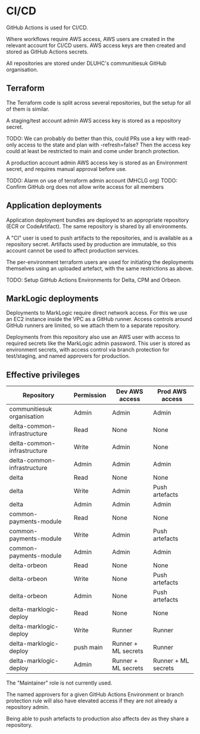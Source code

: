 # CI/CD

GitHub Actions is used for CI/CD.

Where workflows require AWS access, AWS users are created in the relevant account for CI/CD users.
AWS access keys are then created and stored as GitHub Actions secrets.

All repositories are stored under DLUHC's communitiesuk GitHub organisation.

## Terraform

The Terraform code is split across several repositories, but the setup for all of them is similar.

A staging/test account admin AWS access key is stored as a repository secret.

TODO: We can probably do better than this, could PRs use a key with read-only access to the state and plan with -refresh=false?
  Then the access key could at least be restricted to main and come under branch protection.

A production account admin AWS access key is stored as an Environment secret, and requires manual approval before use.

TODO: Alarm on use of terraform admin account (MHCLG org)
TODO: Confirm GitHub org does not allow write access for all members

## Application deployments

Application deployment bundles are deployed to an appropriate repository (ECR or CodeArtifact).
The same repository is shared by all environments.

A "CI" user is used to push artifacts to the repositories, and is available as a repository secret.
Artifacts used by production are immutable, so this account cannot be used to affect production services.

The per-environment terraform users are used for initiating the deployments themselves using an uploaded artefact, with the same restrictions as above.

TODO: Setup GitHub Actions Environments for Delta, CPM and Orbeon.

## MarkLogic deployments

Deployments to MarkLogic require direct network access.
For this we use an EC2 instance inside the VPC as a GitHub runner.
Access controls around GitHub runners are limited, so we attach them to a separate repository.

Deployments from this repository also use an AWS user with access to required secrets like the MarkLogic admin password.
This user is stored as environment secrets, with access control via branch protection for test/staging, and named approvers for production.

## Effective privileges

| Repository                  | Permission | Dev AWS access      | Prod AWS access     |
|-----------------------------|------------|---------------------|---------------------|
| communitiesuk organisation  | Admin      | Admin               | Admin               |
| delta-common-infrastructure | Read       | None                | None                |
| delta-common-infrastructure | Write      | Admin               | None                |
| delta-common-infrastructure | Admin      | Admin               | Admin               |
| delta                       | Read       | None                | None                |
| delta                       | Write      | Admin               | Push artefacts      |
| delta                       | Admin      | Admin               | Admin               |
| common-payments-module      | Read       | None                | None                |
| common-payments-module      | Write      | Admin               | Push artefacts      |
| common-payments-module      | Admin      | Admin               | Admin               |
| delta-orbeon                | Read       | None                | None                |
| delta-orbeon                | Write      | None                | Push artefacts      |
| delta-orbeon                | Admin      | None                | Push artefacts      |
| delta-marklogic-deploy      | Read       | None                | None                |
| delta-marklogic-deploy      | Write      | Runner              | Runner              |
| delta-marklogic-deploy      | push main  | Runner + ML secrets | Runner              |
| delta-marklogic-deploy      | Admin      | Runner + ML secrets | Runner + ML secrets |

The "Maintainer" role is not currently used.

The named approvers for a given GitHub Actions Environment or branch protection rule will also have elevated access if they are not already a repository admin.

Being able to push artefacts to production also affects dev as they share a repository.
